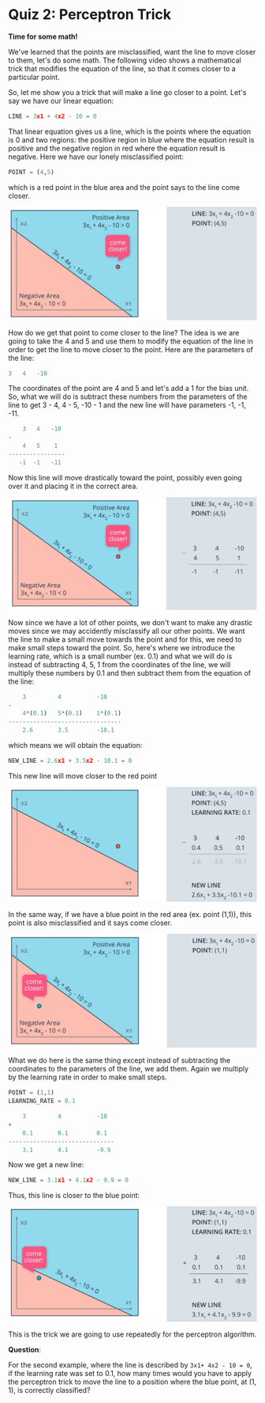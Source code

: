 # Quiz 2: Perceptron Trick

**Time for some math!**

We've learned that the points are misclassified, want the line to move closer to them, let's do some math. The following video shows a mathematical trick that modifies the equation of the line, so that it comes closer to a particular point.

So, let me show you a trick that will make a line go closer to a point. Let's say we have our linear equation:

~~~python
LINE = 3x1 + 4x2 - 10 = 0
~~~

That linear equation gives us a line, which is the points where the equation is 0 and two regions: the positive region in blue where the equation result is positive and the negative region in red where the equation result is negative. Here we have our lonely misclassified point:

~~~python
POINT = (4,5)
~~~

which is a red point in the blue area and the point says to the line come closer. 

![perceptron-trick-quiz-1.jpg](../../images/perceptron-trick-quiz-1.jpg)

How do we get that point to come closer to the line? The idea is we are going to take the 4 and 5 and use them to modify the equation of the line in order to get the line to move closer to the point. Here are the parameters of the line:

~~~python
3   4   -10
~~~

The coordinates of the point are 4 and 5 and let's add a 1 for the bias unit. So, what we will do is subtract these numbers from the parameters of the line to get 3 - 4, 4 - 5, -10 - 1 and the new line will have parameters -1, -1, -11. 

~~~python
    3   4   -10
-
    4   5    1
----------------
   -1  -1   -11
~~~

Now this line will move drastically toward the point, possibly even going over it and placing it in the correct area. 

![perceptron-trick-quiz-2.jpg](../../images/perceptron-trick-quiz-2.jpg)

Now since we have a lot of other points, we don't want to make any drastic moves since we may accidently misclassify all our other points. We want the line to make a small move towards the point and for this, we need to make small steps toward the point. So, here's where we introduce the learning rate, which is a small number (ex. 0.1) and what we will do is instead of subtracting 4, 5, 1 from the coordinates of the line, we will multiply these numbers by 0.1 and then subtract them from the equation of the line:

~~~python
    3         4          -10
-
    4*(0.1)   5*(0.1)    1*(0.1)
--------------------------------
    2.6       3.5        -10.1
~~~

which means we will obtain the equation:

~~~python
NEW_LINE = 2.6x1 + 3.5x2 - 10.1 = 0
~~~

This new line will move closer to the red point

![perceptron-trick-quiz-3.jpg](../../images/perceptron-trick-quiz-3.jpg)

In the same way, if we have a blue point in the red area (ex. point (1,1)), this point is also misclassified and it says come closer.

![perceptron-trick-quiz-4.jpg](../../images/perceptron-trick-quiz-4.jpg)

What we do here is the same thing except instead of subtracting the coordinates to the parameters of the line, we add them. Again we multiply by the learning rate in order to make small steps.

~~~python
POINT = (1,1)
LEARNING_RATE = 0.1
~~~

~~~python
    3         4          -10
+
    0.1       0.1        0.1
------------------------------
    3.1       4.1        -9.9
~~~

Now we get a new line:

~~~python
NEW_LINE = 3.1x1 + 4.1x2 - 9.9 = 0
~~~

Thus, this line is closer to the blue point:

![perceptron-trick-quiz-5.jpg](../../images/perceptron-trick-quiz-5.jpg)

This is the trick we are going to use repeatedly for the perceptron algorithm.

**Question**:

For the second example, where the line is described by `3x1+ 4x2 - 10 = 0`, if the learning rate was set to 0.1, how many times would you have to apply the perceptron trick to move the line to a position where the blue point, at (1, 1), is correctly classified?